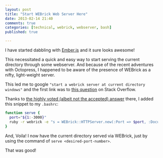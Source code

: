 ```yaml
---
layout: post
title: "Start WEBrick Web Server Here"
date: 2013-02-14 21:40
comments: true
categories: [technical, webrick, webserver, bash]
published: true

---
```


I have started dabbling with [Ember.js](http://emberjs.com/) and it sure looks awesome!

This necessitated a quick and easy way to start serving the current directory through some webserver. And because of the recent adventures with Octopress, I happened to be aware of the presence of WEBrick as a nifty, light-weight server.

This led me to google `"start a webrick server at current directory windows"` and the first link was to [this question](http://stackoverflow.com/questions/3108395/serve-current-directory-from-command-line) on Stack Overflow.

Thanks to [the highly voted (albeit not the accepted) answer](http://stackoverflow.com/a/7105609/218882) there, I added this snippet to my `.bashrc`:
``` bash
function serve {
  port="${1:-3000}"
  ruby -r webrick -e "s = WEBrick::HTTPServer.new(:Port => $port, :DocumentRoot => Dir.pwd); trap('INT') { s.shutdown }; s.start"
}
```

And, Voila! I now have the current directory served via WEBrick, just by using the command of `serve <desired-port-number>`.

That was good!